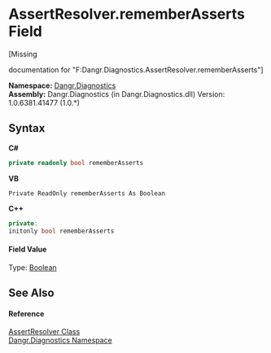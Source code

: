 # AssertResolver.rememberAsserts Field
 

\[Missing <summary> documentation for "F:Dangr.Diagnostics.AssertResolver.rememberAsserts"\]

**Namespace:**&nbsp;<a href="N_Dangr_Diagnostics">Dangr.Diagnostics</a><br />**Assembly:**&nbsp;Dangr.Diagnostics (in Dangr.Diagnostics.dll) Version: 1.0.6381.41477 (1.0.*)

## Syntax

**C#**<br />
``` C#
private readonly bool rememberAsserts
```

**VB**<br />
``` VB
Private ReadOnly rememberAsserts As Boolean
```

**C++**<br />
``` C++
private:
initonly bool rememberAsserts
```


#### Field Value
Type: <a href="http://msdn2.microsoft.com/en-us/library/a28wyd50" target="_blank">Boolean</a>

## See Also


#### Reference
<a href="T_Dangr_Diagnostics_AssertResolver">AssertResolver Class</a><br /><a href="N_Dangr_Diagnostics">Dangr.Diagnostics Namespace</a><br />